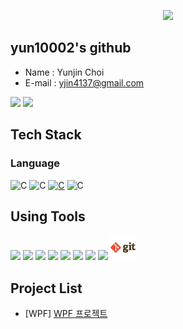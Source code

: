 <p align='center'>
  <a href="https://github.com/yun10002">
    <img src="https://capsule-render.vercel.app/api?type=waving&color=gradient&fontColor=FFFFFF&height=300&section=header&text=Study%20Repository&fontSize=50"/>
  </a>
</p>

## yun10002's github
- Name : Yunjin Choi
- E-mail : yjin4137@gmail.com
<img src="https://github-readme-stats.vercel.app/api?username=yun10002&theme=synthwave&show_icons=true"/>
<img src="https://github-readme-stats.vercel.app/api/top-langs/?username=yun10002&theme=synthwave&layout=compact"/>



## Tech Stack
<h3>Language</h3>
<p>
  <img alt="C" src="https://img.shields.io/badge/-C%20language-lightgrey?style=flat&logo=C&logoColor=white"/>
  <img alt="C" src="https://img.shields.io/badge/-C%2B%2B-blue?style=flat&logo=cplusplus&logoColor=white"/>
  <a href="https://github.com/yun10002/StudyWPF.git" target="_blank"><img alt="C" src="https://img.shields.io/badge/C%23-%23239120.svg?style=flat&logo=c-sharp&logoColor=white"/></a>
  <img alt="C" src="https://img.shields.io/badge/-Python-yellow.svg?style=flat&logo=python&logoColor=white"/>
</P>

## Using Tools
<p align='left'>
    <img height="40" src="https://img.icons8.com/color/48/000000/visual-studio-2019.png">
    <img height="40" src="https://d1jnx9ba8s6j9r.cloudfront.net/blog/wp-content/uploads/2019/10/logo.png">
    <img height="40" src="https://taiwebs.com/upload/icons/vnc-connect-enterprise220-220.png">
    <img height="40" src="https://mosquitto.org/stickers/mosquitto-mono.png">
    <img height="40" src="https://img.icons8.com/fluent/48/000000/vmware-workstation-player.png">
    <img height="40" src="https://upload.wikimedia.org/wikipedia/commons/b/b6/PuTTY_icon_128px.png">
    <img height="40" src="https://img.icons8.com/color/48/000000/raspberry-pi.png">
    <img height="40" src="https://img.icons8.com/color/48/000000/linux.png">
    <img height="40" src="https://github.com/Pythunder/explore/blob/80688e429a7d4ef2fca1e82350fe8e3517d3494d/topics/git/git.png">
</p>

## Project List
- [WPF] [WPF 프로젝트](https://github.com/yun10002/StudyWpf/tree/main/portfolio)


<!--
**yun10002/yun10002** is a ✨ _special_ ✨ repository because its `README.md` (this file) appears on your GitHub profile.

Here are some ideas to get you started:

- 🔭 I’m currently working on ...
- 🌱 I’m currently learning ...
- 👯 I’m looking to collaborate on ...
- 🤔 I’m looking for help with ...
- 💬 Ask me about ...
- 📫 How to reach me: ...
- 😄 Pronouns: ...
- ⚡ Fun fact: ...
-->
